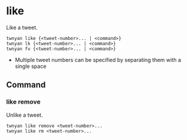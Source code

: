 # like

Like a tweet.

```
twnyan like {<tweet-number>... | <command>}
twnyan lk {<tweet-number>... | <command>}
twnyan fv {<tweet-number>... | <command>}
```

- Multiple tweet numbers can be specified by separating them with a single space

## Command

### like remove

Unlike a tweet.

```
twnyan like remove <tweet-number>...
twnyan like rm <tweet-number>...
```
